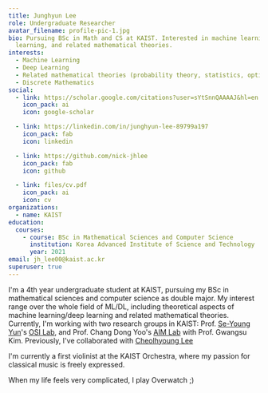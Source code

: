 ```yaml
---
title: Junghyun Lee
role: Undergraduate Researcher
avatar_filename: profile-pic-1.jpg
bio: Pursuing BSc in Math and CS at KAIST. Interested in machine learning, deep
  learning, and related mathematical theories.
interests:
  - Machine Learning
  - Deep Learning
  - Related mathematical theories (probability theory, statistics, optimization)
  - Discrete Mathematics
social:
  - link: https://scholar.google.com/citations?user=sYtSnnQAAAAJ&hl=en
    icon_pack: ai
    icon: google-scholar

  - link: https://linkedin.com/in/junghyun-lee-89799a197
    icon_pack: fab
    icon: linkedin

  - link: https://github.com/nick-jhlee
    icon_pack: fab
    icon: github

  - link: files/cv.pdf
    icon_pack: ai
    icon: cv
organizations:
  - name: KAIST
education:
  courses:
    - course: BSc in Mathematical Sciences and Computer Science
      institution: Korea Advanced Institute of Science and Technology
      year: 2021
email: jh_lee00@kaist.ac.kr
superuser: true
---
```

I'm a 4th year undergraduate student at KAIST, pursuing my BSc in mathematical sciences and computer science as double major. My interest range over the whole field of ML/DL, including theoretical aspects of machine learning/deep learning and related mathematical theories. Currently, I'm working with two research groups in KAIST: Prof. [Se-Young Yun](https://fbsqkd.github.io/)'s [OSI Lab](http://osi.kaist.ac.kr/), and Prof. Chang Dong Yoo's [AIM Lab](https://slsp.kaist.ac.kr/xe/) with Prof. Gwangsu Kim.
Previously, I've collaborated with [Cheolhyoung Lee](https://sites.google.com/view/cheolhyounglee)

I'm currently a first violinist at the KAIST Orchestra, where my passion for classical music is freely expressed.

When my life feels very complicated, I play Overwatch ;)